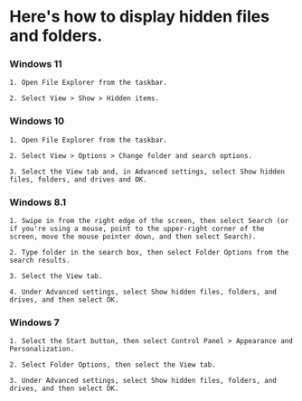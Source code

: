 # Here's how to display hidden files and folders.

### Windows 11

    1. Open File Explorer from the taskbar.

    2. Select View > Show > Hidden items.

### Windows 10

    1. Open File Explorer from the taskbar. 

    2. Select View > Options > Change folder and search options.

    3. Select the View tab and, in Advanced settings, select Show hidden files, folders, and drives and OK.

### Windows 8.1 

    1. Swipe in from the right edge of the screen, then select Search (or if you're using a mouse, point to the upper-right corner of the screen, move the mouse pointer down, and then select Search).

    2. Type folder in the search box, then select Folder Options from the search results.

    3. Select the View tab.

    4. Under Advanced settings, select Show hidden files, folders, and drives, and then select OK.

### Windows 7 

    1. Select the Start button, then select Control Panel > Appearance and Personalization.

    2. Select Folder Options, then select the View tab.

    3. Under Advanced settings, select Show hidden files, folders, and drives, and then select OK.